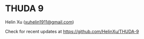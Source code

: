 # THUDA 9

Helin Xu (xuhelin1911@gmail.com)

Check for recent updates at https://github.com/HelinXu/THUDA-9